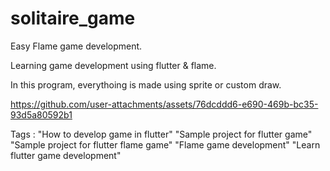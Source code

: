 # solitaire_game

Easy Flame game development.

Learning game development using flutter & flame.


In this program, everythoing is made using sprite or custom draw.


https://github.com/user-attachments/assets/76dcddd6-e690-469b-bc35-93d5a80592b1



Tags : 
"How to develop game in flutter"
"Sample project for flutter game"
"Sample project for flutter flame game"
"Flame game development"
"Learn flutter game development"
